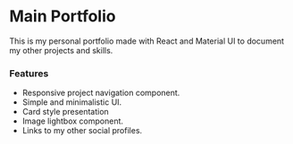 # Main Portfolio

This is my personal portfolio made with React and Material UI to document my other projects and skills.

### Features
- Responsive project navigation component.
- Simple and minimalistic UI.
- Card style presentation
- Image lightbox component.
- Links to my other social profiles.
